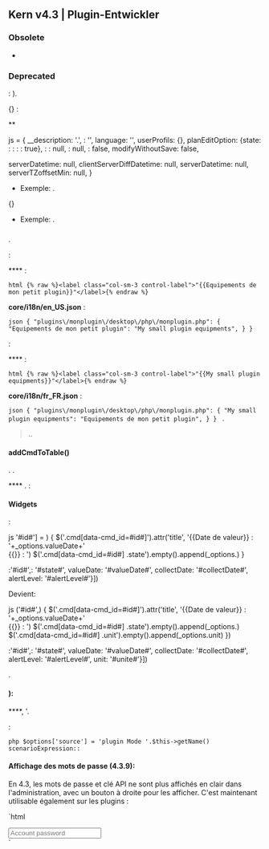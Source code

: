 ## Kern v4.3 | Plugin-Entwickler

### Obsolete

-

### Deprecated

 : ).

{} :

**

js
 = {
  __description: '.',
  : '',
  language: '',
  userProfils: {},
  planEditOption: {state: : : : : true},
  :
  : null,
  : null,
  : false,
  modifyWithoutSave: false,
  
  serverDatetime: null,
  clientServerDiffDatetime: null,
  serverDatetime: null,
  serverTZoffsetMin: null,
}


- Exemple: .

{}

- Exemple: .

### 

#### 

.

:

**** :

`html
{% raw %}<label class="col-sm-3 control-label">"{{Equipements de mon petit plugin}}"</label>{% endraw %}
`

**core/i18n/en_US.json** :

`json
{
  "plugins\/monplugin\/desktop\/php\/monplugin.php": {
      	"Equipements de mon petit plugin": "My small plugin equipments",
  }
}
`

:

**** :

`html
{% raw %}<label class="col-sm-3 control-label">"{{My small plugin equipments}}"</label>{% endraw %}
`

**core/i18n/fr_FR.json** :

`json
{
  "plugins\/monplugin\/desktop\/php\/monplugin.php": {
      	"My small plugin equipments": "Equipements de mon petit plugin",
  }
}
`
.

> ..



#### addCmdToTable()

. . 

 **** .  : 

#### Widgets

:

js
'#id#'] = ) {
      $('.cmd[data-cmd_id=#id#]').attr('title', '{{Date de valeur}} : '+_options.valueDate+'<br/>{{}} : ')
      $('.cmd[data-cmd_id=#id#] .state').empty().append(_options.)
    }

 :'#id#',: '#state#', valueDate: '#valueDate#', collectDate: '#collectDate#', alertLevel: '#alertLevel#'}])


Devient:

js
('#id#',) {
      $('.cmd[data-cmd_id=#id#]').attr('title', '{{Date de valeur}} : '+_options.valueDate+'<br/>{{}} : ')
      $('.cmd[data-cmd_id=#id#] .state').empty().append(_options.)
      $('.cmd[data-cmd_id=#id#] .unit').empty().append(_options.unit)
    })

 :'#id#',: '#state#', valueDate: '#valueDate#', collectDate: '#collectDate#', alertLevel: '#alertLevel#', unit: '#unite#'}])


.

#### ):

 ****, '.

:

`php
$options['source'] = 'plugin Mode '.$this->getName()
scenarioExpression::
`

#### Affichage des mots de passe (4.3.9):

En 4.3, les mots de passe et clé API ne sont plus affichés en clair dans l'administration, avec un bouton à droite pour les afficher. C'est maintenant utilisable également sur les plugins :

`html
<div class="input-group">
    <input type="text" class="inputPassword configKey form-control" data-l1key="pass" placeholder="Account password" />
    <span class="input-group-btn">
        <a class="btn btn-default form-control bt_showPass roundedRight"><i class="fas fa-eye"></i></a>
    </span>
</div>
`